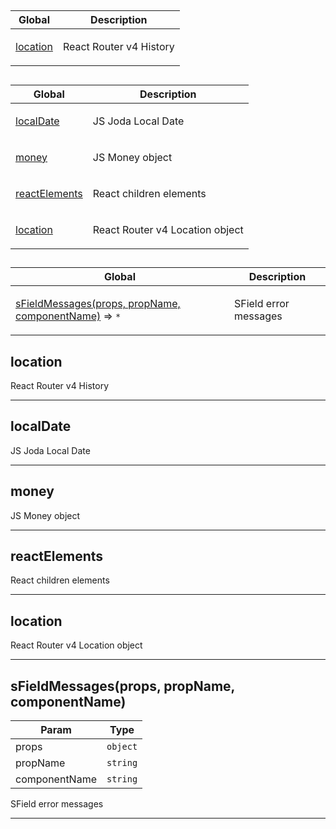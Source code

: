 ## 

<table>
  <thead>
    <tr>
      <th>Global</th><th>Description</th>
    </tr>
  </thead>
  <tbody>
<tr>
    <td><a href="#location">location</a></td>
    <td><p>React Router v4 History</p>
</td>
    </tr>
</tbody>
</table>

## 

<table>
  <thead>
    <tr>
      <th>Global</th><th>Description</th>
    </tr>
  </thead>
  <tbody>
<tr>
    <td><a href="#localDate">localDate</a></td>
    <td><p>JS Joda Local Date</p>
</td>
    </tr>
<tr>
    <td><a href="#money">money</a></td>
    <td><p>JS Money object</p>
</td>
    </tr>
<tr>
    <td><a href="#reactElements">reactElements</a></td>
    <td><p>React children elements</p>
</td>
    </tr>
<tr>
    <td><a href="#location">location</a></td>
    <td><p>React Router v4 Location object</p>
</td>
    </tr>
</tbody>
</table>

## 

<table>
  <thead>
    <tr>
      <th>Global</th><th>Description</th>
    </tr>
  </thead>
  <tbody>
<tr>
    <td><a href="#sFieldMessages">sFieldMessages(props, propName, componentName)</a> ⇒ <code>*</code></td>
    <td><p>SField error messages</p>
</td>
    </tr>
</tbody>
</table>

<a name="location"></a>

## location
React Router v4 History


* * *

<a name="localDate"></a>

## localDate
JS Joda Local Date


* * *

<a name="money"></a>

## money
JS Money object


* * *

<a name="reactElements"></a>

## reactElements
React children elements


* * *

<a name="location"></a>

## location
React Router v4 Location object


* * *

<a name="sFieldMessages"></a>

## sFieldMessages(props, propName, componentName)

| Param | Type |
| --- | --- |
| props | <code>object</code> | 
| propName | <code>string</code> | 
| componentName | <code>string</code> | 

SField error messages


* * *

